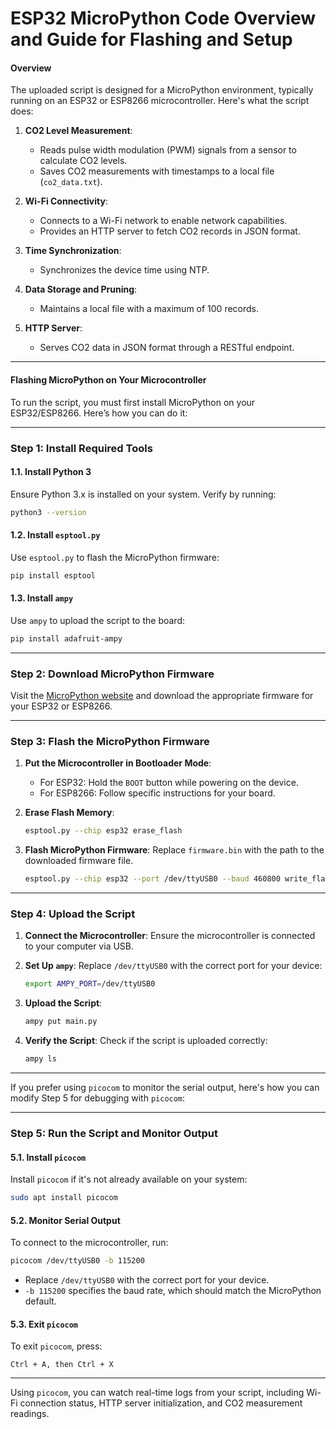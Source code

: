 # ESP32 MicroPython Code Overview and Guide for Flashing and Setup

#### Overview

The uploaded script is designed for a MicroPython environment, typically running on an ESP32 or ESP8266 microcontroller. Here's what the script does:

1. **CO2 Level Measurement**:

   * Reads pulse width modulation (PWM) signals from a sensor to calculate CO2 levels.
   * Saves CO2 measurements with timestamps to a local file (`co2_data.txt`).

2. **Wi-Fi Connectivity**:

   * Connects to a Wi-Fi network to enable network capabilities.
   * Provides an HTTP server to fetch CO2 records in JSON format.

3. **Time Synchronization**:

   * Synchronizes the device time using NTP.

4. **Data Storage and Pruning**:

   * Maintains a local file with a maximum of 100 records.

5. **HTTP Server**:

   * Serves CO2 data in JSON format through a RESTful endpoint.

---

#### Flashing MicroPython on Your Microcontroller

To run the script, you must first install MicroPython on your ESP32/ESP8266. Here’s how you can do it:

---

### Step 1: Install Required Tools

#### 1.1. **Install Python 3**

Ensure Python 3.x is installed on your system. Verify by running:

```bash
python3 --version
```

#### 1.2. **Install `esptool.py`**

Use `esptool.py` to flash the MicroPython firmware:

```bash
pip install esptool
```

#### 1.3. **Install `ampy`**

Use `ampy` to upload the script to the board:

```bash
pip install adafruit-ampy
```

---

### Step 2: Download MicroPython Firmware

Visit the [MicroPython website](https://micropython.org/download/) and download the appropriate firmware for your ESP32 or ESP8266.

---

### Step 3: Flash the MicroPython Firmware

1. **Put the Microcontroller in Bootloader Mode**:

   * For ESP32: Hold the `BOOT` button while powering on the device.
   * For ESP8266: Follow specific instructions for your board.

2. **Erase Flash Memory**:

   ```bash
   esptool.py --chip esp32 erase_flash
   ```

3. **Flash MicroPython Firmware**:
   Replace `firmware.bin` with the path to the downloaded firmware file.

   ```bash
   esptool.py --chip esp32 --port /dev/ttyUSB0 --baud 460800 write_flash -z 0x1000 firmware.bin
   ```

---

### Step 4: Upload the Script

1. **Connect the Microcontroller**:
   Ensure the microcontroller is connected to your computer via USB.

2. **Set Up `ampy`**:
   Replace `/dev/ttyUSB0` with the correct port for your device:

   ```bash
   export AMPY_PORT=/dev/ttyUSB0
   ```

3. **Upload the Script**:

   ```bash
   ampy put main.py
   ```

4. **Verify the Script**:
   Check if the script is uploaded correctly:

   ```bash
   ampy ls
   ```

---

If you prefer using `picocom` to monitor the serial output, here's how you can modify Step 5 for debugging with `picocom`:

---

### Step 5: Run the Script and Monitor Output

#### 5.1. **Install `picocom`**

Install `picocom` if it's not already available on your system:

```bash
sudo apt install picocom
```

#### 5.2. **Monitor Serial Output**

To connect to the microcontroller, run:

```bash
picocom /dev/ttyUSB0 -b 115200
```

* Replace `/dev/ttyUSB0` with the correct port for your device.
* `-b 115200` specifies the baud rate, which should match the MicroPython default.

#### 5.3. **Exit `picocom`**

To exit `picocom`, press:

```
Ctrl + A, then Ctrl + X
```

---

Using `picocom`, you can watch real-time logs from your script, including Wi-Fi connection status, HTTP server initialization, and CO2 measurement readings.

